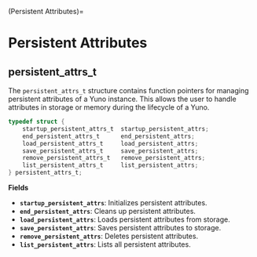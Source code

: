 (Persistent Attributes)=
# Persistent Attributes

## persistent_attrs_t
The `persistent_attrs_t` structure contains function pointers for managing persistent attributes of a Yuno instance. This allows the user to handle attributes in storage or memory during the lifecycle of a Yuno.

```c
typedef struct {
    startup_persistent_attrs_t  startup_persistent_attrs;
    end_persistent_attrs_t      end_persistent_attrs;
    load_persistent_attrs_t     load_persistent_attrs;
    save_persistent_attrs_t     save_persistent_attrs;
    remove_persistent_attrs_t   remove_persistent_attrs;
    list_persistent_attrs_t     list_persistent_attrs;
} persistent_attrs_t;
```

**Fields**
- **`startup_persistent_attrs`**: Initializes persistent attributes.
- **`end_persistent_attrs`**: Cleans up persistent attributes.
- **`load_persistent_attrs`**: Loads persistent attributes from storage.
- **`save_persistent_attrs`**: Saves persistent attributes to storage.
- **`remove_persistent_attrs`**: Deletes persistent attributes.
- **`list_persistent_attrs`**: Lists all persistent attributes.
